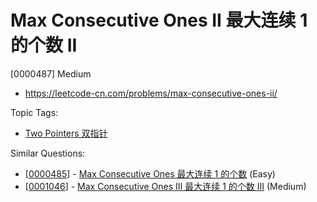 # Max Consecutive Ones II 最大连续 1 的个数 II

[0000487] Medium

- https://leetcode-cn.com/problems/max-consecutive-ones-ii/

Topic Tags:

- [Two Pointers 双指针](https://leetcode-cn.com/tag/two-pointers/)

Similar Questions:

- [[0000485](https://leetcode-cn.com/problems/max-consecutive-ones/)] - [Max Consecutive Ones 最大连续 1 的个数](./0000485.max-consecutive-ones.md) (Easy)
- [[0001046](https://leetcode-cn.com/problems/max-consecutive-ones-iii/)] - [Max Consecutive Ones III 最大连续 1 的个数 III](./0001046.max-consecutive-ones-iii.md) (Medium)
